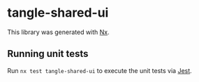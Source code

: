 # tangle-shared-ui

This library was generated with [Nx](https://nx.dev).

## Running unit tests

Run `nx test tangle-shared-ui` to execute the unit tests via [Jest](https://jestjs.io).
